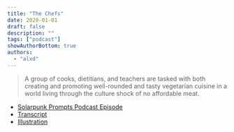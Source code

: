 ```yaml
---
title: "The Chefs"
date: 2020-01-01
draft: false
description: ""
tags: ["podcast"]
showAuthorBottom: true
authors:
  - "alxd"
---
```


> A group of cooks, dietitians, and teachers are tasked with both creating and promoting well-rounded and tasty vegetarian cuisine in a world living through the culture shock of no affordable meat.

- [Solarpunk Prompts Podcast Episode](https://podcast.tomasino.org/@SolarpunkPrompts/episodes/the-chefs)
- [Transcript](https://wiki.tomasino.org/writing/Solarpunk-Prompts---The-Chefs)
- [Illustration](/art/the-lemonaut-chefs/)
